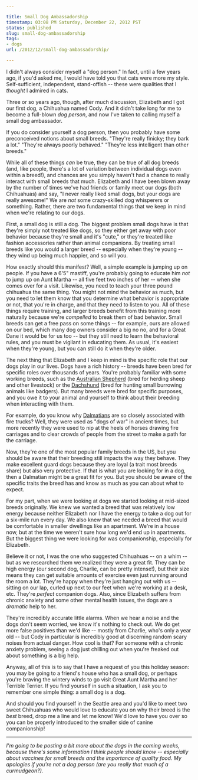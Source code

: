 ```yaml
---

title: Small Dog Ambassadorship
timestamp: 03:08 PM Saturday, December 22, 2012 PST
status: published
slug: small-dog-ambassadorship
tags:
- dogs
url: /2012/12/small-dog-ambassadorship/

---
```


I didn't always consider myself a "dog person." In fact, until a few years ago, if you'd asked me, I would have told you that cats were more my style. Self-sufficient, independent, stand-offish -- these were qualities that I *thought* I admired in cats.

Three or so years ago, though, after much discussion, Elizabeth and I got our first dog, a Chihuahua named Cody. And it didn't take long for me to become a full-blown *dog person*, and now I've taken to calling myself a small dog ambassador.

If you do consider yourself a dog person, then you probably have some preconceived notions about small breeds. "They're really finicky; they bark a lot." "They're always poorly behaved." "They're less intelligent than other breeds."

While all of these things *can* be true, they can be true of all dog breeds (and, like people, there's a lot of variation between individual dogs even within a breed!), and chances are you simply haven't had a chance to really interact with small breeds that much. Elizabeth and I have been blown away by the number of times we've had friends or family meet our dogs (both Chihuahuas) and say, "I never really liked small dogs, but your dogs are really awesome!" We are *not* some crazy-skilled dog whisperers or something. Rather, there are two fundamental things that we keep in mind when we're relating to our dogs.

<!-- more -->

First, a small dog is still a dog. The biggest problem small dogs have is that they're simply not treated like dogs, so they either get away with poor behavior because they're small and it's "cute," or they're treated like fashion accessories rather than animal companions. By treating small breeds like you would a larger breed -- especially when they're young -- they wind up being much happier, and so will you.

How exactly should this manifest? Well, a simple example is jumping up on people. If you have a 6'5" mastiff, you're probably going to educate him *not* to jump up on Aunt Martha -- all five feet two inches of her -- when she comes over for a visit. Likewise, you need to teach your three pound chihuahua the same thing. You might not mind the behavior as much, but you need to let them know that you determine what behavior is appropriate or not, that you're in charge, and that they need to listen to you. All of these things require training, and larger breeds benefit from this training more naturally because we're *compelled* to break them of bad behavior. Small breeds can get a free pass on some things -- for example, ours are allowed on our bed, which many dog owners consider a big no no, and for a Great Dane it would be for us too -- but they still need to learn the behavioral rules, and you must be vigilant in educating them. As usual, it's easiest when they're young, but you can still do it when they're older.

The next thing that Elizabeth and I keep in mind is the specific role that our dogs play in our lives. Dogs have a rich history -- breeds have been bred for specific roles over thousands of years. You're probably familiar with some working breeds, such as the [Australian Shepherd](http://en.wikipedia.org/wiki/Australian_Shepherd) (bred for herding sheep and other livestock) or the [Dachshund](http://en.wikipedia.org/wiki/Dachshund) (bred for hunting small burrowing animals like badgers). But many breeds were bred for specific purposes, and you owe it to your animal and yourself to think about their breeding when interacting with them.

For example, do you know why [Dalmatians](http://en.wikipedia.org/wiki/Dalmatian_%28dog%29) are so closely associated with fire trucks? Well, they were used as "dogs of war" in ancient times, but more recently they were used to nip at the heels of horses drawing fire carriages and to clear crowds of people from the street to make a path for the carriage.

Now, they're one of the most popular family breeds in the US, but you should be aware that their breeding still impacts the way they behave. They make excellent guard dogs because they are loyal (a trait most breeds share) but also very protective. If that is what you are looking for in a dog, then a Dalmatian might be a great fit for you. But you should be aware of the specific traits the breed has and know as much as you can about what to expect.

For my part, when we were looking at dogs we started looking at mid-sized breeds originally. We knew we wanted a breed that was relatively low energy because neither Elizabeth nor I have the energy to take a dog out for a six-mile run every day. We also knew that we needed a breed that would be comfortable in smaller dwellings like an apartment. We're in a house now, but at the time we weren't sure how long we'd end up in apartments. But the biggest thing we were looking for was companionship, especially for Elizabeth.

Believe it or not, I was the one who suggested Chihuahuas -- on a whim -- but as we researched them we realized they were a great fit. They can be high energy (our second dog, Charlie, can be pretty intense!), but their size means they can get suitable amounts of exercise even just running around the room a lot. They're happy when they're just hanging out with us -- sitting on our lap, curled up next to our feet when we're working at a desk, etc. They're *perfect* companion dogs. Also, since Elizabeth suffers from chronic anxiety and some other mental health issues, the dogs are a *dramatic* help to her.

They're incredibly accurate little alarms. When we hear a noise and the dogs don't seem worried, we know it's nothing to check out. We do get more false positives than we'd like -- mostly from Charlie, who's only a year old -- but Cody in particular is incredibly good at discerning random scary noises from actual danger. How cool is that? For someone with a chronic anxiety problem, seeing a dog just chilling out when you're freaked out about something is a big help.

Anyway, all of this is to say that I have a request of you this holiday season: you may be going to a friend's house who has a small dog, or perhaps you're braving the wintery winds to go visit Great Aunt Martha and her Terrible Terrier. If you find yourself in such a situation, I ask you to remember one simple thing: a small dog is a dog.

And should you find yourself in the Seattle area and you'd like to meet two sweet Chihuahuas who would love to educate you on why their breed is the *best* breed, drop me a line and let me know! We'd love to have you over so you can be properly introduced to the smaller side of canine companionship!

********

*I'm going to be posting a bit more about the dogs in the coming weeks, because there's some information I think people should know -- especially about vaccines for small breeds and the importance of quality food. My apologies if you're not a dog person (are you really *that* much of a curmudgeon?).*
